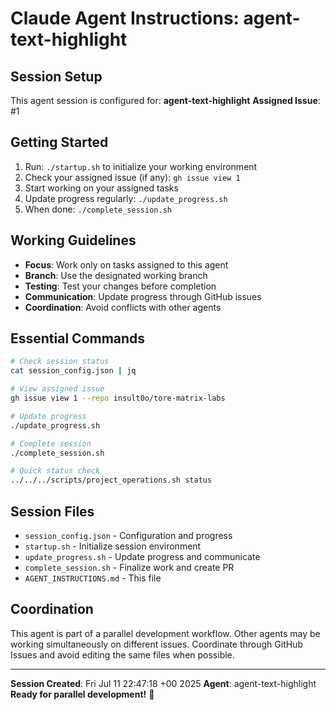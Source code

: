 # Claude Agent Instructions: agent-text-highlight

## Session Setup
This agent session is configured for: **agent-text-highlight**
**Assigned Issue**: #1

## Getting Started
1. Run: `./startup.sh` to initialize your working environment
2. Check your assigned issue (if any): `gh issue view 1`
3. Start working on your assigned tasks
4. Update progress regularly: `./update_progress.sh`
5. When done: `./complete_session.sh`

## Working Guidelines
- **Focus**: Work only on tasks assigned to this agent
- **Branch**: Use the designated working branch
- **Testing**: Test your changes before completion
- **Communication**: Update progress through GitHub issues
- **Coordination**: Avoid conflicts with other agents

## Essential Commands
```bash
# Check session status
cat session_config.json | jq

# View assigned issue
gh issue view 1 --repo insult0o/tore-matrix-labs

# Update progress  
./update_progress.sh

# Complete session
./complete_session.sh

# Quick status check
../../../scripts/project_operations.sh status
```

## Session Files
- `session_config.json` - Configuration and progress
- `startup.sh` - Initialize session environment
- `update_progress.sh` - Update progress and communicate
- `complete_session.sh` - Finalize work and create PR
- `AGENT_INSTRUCTIONS.md` - This file

## Coordination
This agent is part of a parallel development workflow. Other agents may be working simultaneously on different issues. Coordinate through GitHub Issues and avoid editing the same files when possible.

---
**Session Created**: Fri Jul 11 22:47:18 +00 2025
**Agent**: agent-text-highlight
**Ready for parallel development!** 🚀
